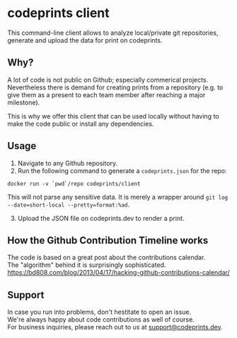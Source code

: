 # codeprints client

This command-line client allows to analyze local/private git repositories,  
generate and upload the data for print on codeprints.

## Why?

A lot of code is not public on Github; especially commerical projects.
Nevertheless there is demand for creating prints from a repository
(e.g. to give them as a present to each team member after reaching a major milestone).

This is why we offer this client that can be used locally without having to
make the code public or install any dependencies.

## Usage

1. Navigate to any Github repository. 
2. Run the following command to generate a `codeprints.json` for the repo:

```
docker run -v `pwd`/repo codeprints/client 
```

This will not parse any sensitive data. It is merely a wrapper around
`git log --date=short-local --pretty=format:%ad`.

3. Upload the JSON file on codeprints.dev to render a print.

## How the Github Contribution Timeline works

The code is based on a great post about the contributions calendar.  
The "algorithm" behind it is surprisingly sophisticated.    
https://bd808.com/blog/2013/04/17/hacking-github-contributions-calendar/

## Support

In case you run into problems, don't hestitate to open an issue.  
We're always happy about code contributions as well of course.  
For business inquiries, please reach out to us at support@codeprints.dev.
